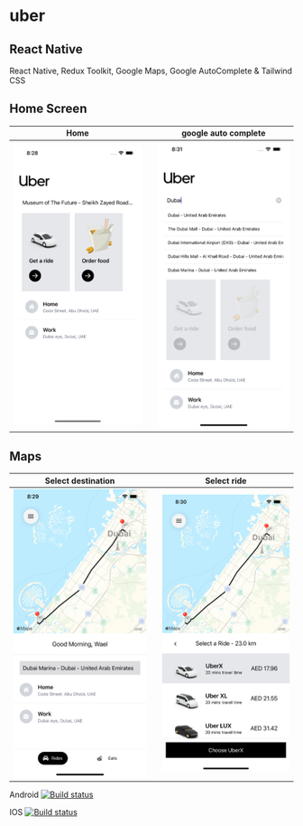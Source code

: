 # uber

## React Native

React Native, Redux Toolkit, Google Maps, Google AutoComplete & Tailwind CSS

## Home Screen 

| Home |    | google auto complete |
| --- | -- | --- |
| <img src="./screenshots/screenshot_4.png" width="300"> |  | <img src="./screenshots/screenshot_1.png" width="300"> |


## Maps 

| Select destination |    | Select ride |
| --- | -- | --- |
| <img src="./screenshots/screenshot_3.png" width="300"> |  | <img src="./screenshots/screenshot_2.png" width="300"> |




Android [![Build status](https://build.appcenter.ms/v0.1/apps/01e01e1c-6e60-4519-a49d-801c6c2d17c6/branches/dev/badge)](https://appcenter.ms)

IOS [![Build status](https://build.appcenter.ms/v0.1/apps/559ddb32-844e-4e0d-88cd-a40d22d9bc7c/branches/dev/badge)](https://appcenter.ms)